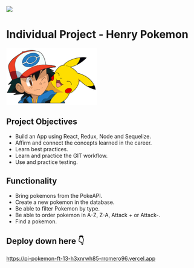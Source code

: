 <p align='left'>
    <img src='https://static.wixstatic.com/media/85087f_0d84cbeaeb824fca8f7ff18d7c9eaafd~mv2.png/v1/fill/w_160,h_30,al_c,q_85,usm_0.66_1.00_0.01/Logo_completo_Color_1PNG.webp' </img>
</p>

# Individual Project - Henry Pokemon

<p align="left">
  <img height="150" src="./pokemon.png" />
</p>


## Project Objectives

- Build an App using React, Redux, Node and Sequelize.
- Affirm and connect the concepts learned in the career.
- Learn best practices.
- Learn and practice the GIT workflow.
- Use and practice testing.



## Functionality

- Bring pokemons from the PokeAPI.
- Create a new pokemon in the database.
- Be able to filter Pokemon by type.
- Be able to order pokemon in A-Z, Z-A, Attack + or Attack-.
- Find a pokemon.


## Deploy down here 👇
https://pi-pokemon-ft-13-h3xnrwh85-rromero96.vercel.app
